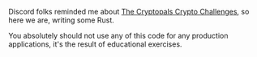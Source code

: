 Discord folks reminded me about
[The Cryptopals Crypto Challenges](https://cryptopals.com/), so here we are,
writing some Rust.

You absolutely should not use any of this code for any production applications,
it's the result of educational exercises.
